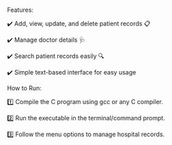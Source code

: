 Features:


✔️ Add, view, update, and delete patient records 📋

✔️ Manage doctor details 🩺

✔️ Search patient records easily 🔍

✔️ Simple text-based interface for easy usage


How to Run:

1️⃣ Compile the C program using gcc or any C compiler.

2️⃣ Run the executable in the terminal/command prompt.

3️⃣ Follow the menu options to manage hospital records.
